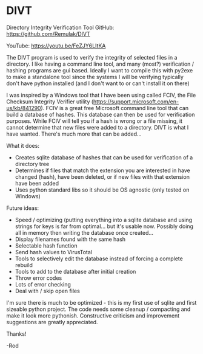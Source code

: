 # DIVT
Directory Integrity Verification Tool
GitHub: https://github.com/Remulak/DIVT

YouTube: https://youtu.be/FeZJY6LItKA

The DIVT program is used to verify the integrity of selected files in a directory.  I like having a command line tool, and many (most?) verification / hashing programs are gui based.  Ideally I want to compile this with py2exe to make a standalone tool since the systems I will be verifying typically don't have python installed (and I don't want to or can't install it on there)

I was inspired by a Windows tool that I have been using called FCIV, the File Checksum Integrity Verifier utility (https://support.microsoft.com/en-us/kb/841290).  FCIV is a great free Microsoft command line tool that can build a database of hashes.  This database can then be used for verification purposes.  While FCIV will tell you if a hash is wrong or a file missing, it cannot determine that new files were added to a directory.  DIVT is what I have wanted.  There's much more that can be added...

What it does:

+ Creates sqlite database of hashes that can be used for verification of a directory tree
+ Determines if files that match the extension you are interested in have changed (hash), have been deleted, or if new files with that extension have been added
+ Uses python standard libs so it should be OS agnostic (only tested on Windows)


Future ideas:

+ Speed / optimizing (putting everything into a sqlite database and using strings for keys is far from optimal... but it's usable now.  Possibly doing all in memory then writing the database once created...
+ Display filenames found with the same hash
+ Selectable hash function
+ Send hash values to VirusTotal
+ Tools to selectively edit the database instead of forcing a complete rebuild
+ Tools to add to the database after initial creation
+ Throw error codes
+ Lots of error checking
+ Deal with / skip open files

I'm sure there is much to be optimized - this is my first use of sqlite and first sizeable python project.  The code needs some cleanup / compacting and make it look more pythonish.  Constructive criticism and improvement suggestions are greatly appreciated.

Thanks!

-Rod
